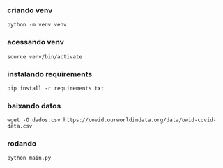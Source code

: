 ### criando venv

```
python -m venv venv
```

### acessando venv
```
source venv/bin/activate
```

### instalando requirements
```
pip install -r requirements.txt
```

### baixando datos
```
wget -O dados.csv https://covid.ourworldindata.org/data/owid-covid-data.csv
```

### rodando
```
python main.py
